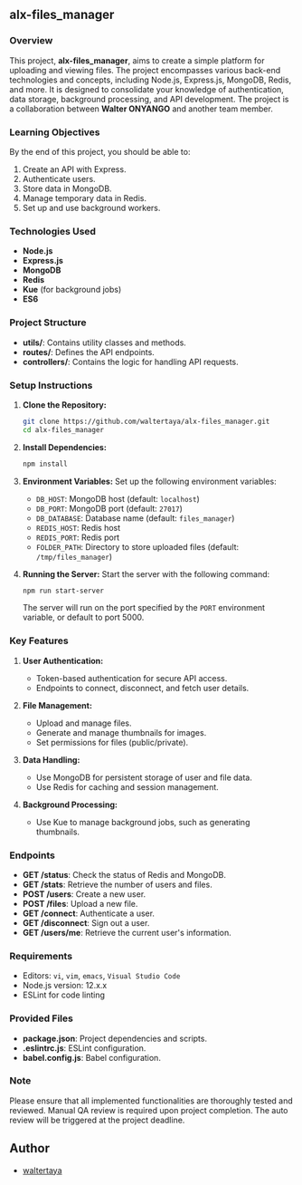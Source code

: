 ## alx-files_manager

### Overview
This project, **alx-files_manager**, aims to create a simple platform for uploading and viewing files. The project encompasses various back-end technologies and concepts, including Node.js, Express.js, MongoDB, Redis, and more. It is designed to consolidate your knowledge of authentication, data storage, background processing, and API development. The project is a collaboration between **Walter ONYANGO** and another team member.

### Learning Objectives
By the end of this project, you should be able to:
1. Create an API with Express.
2. Authenticate users.
3. Store data in MongoDB.
4. Manage temporary data in Redis.
5. Set up and use background workers.

### Technologies Used
- **Node.js**
- **Express.js**
- **MongoDB**
- **Redis**
- **Kue** (for background jobs)
- **ES6**

### Project Structure
- **utils/**: Contains utility classes and methods.
- **routes/**: Defines the API endpoints.
- **controllers/**: Contains the logic for handling API requests.

### Setup Instructions
1. **Clone the Repository:**
   ```bash
   git clone https://github.com/waltertaya/alx-files_manager.git
   cd alx-files_manager
   ```

2. **Install Dependencies:**
   ```bash
   npm install
   ```

3. **Environment Variables:**
   Set up the following environment variables:
   - `DB_HOST`: MongoDB host (default: `localhost`)
   - `DB_PORT`: MongoDB port (default: `27017`)
   - `DB_DATABASE`: Database name (default: `files_manager`)
   - `REDIS_HOST`: Redis host
   - `REDIS_PORT`: Redis port
   - `FOLDER_PATH`: Directory to store uploaded files (default: `/tmp/files_manager`)

4. **Running the Server:**
   Start the server with the following command:
   ```bash
   npm run start-server
   ```
   The server will run on the port specified by the `PORT` environment variable, or default to port 5000.

### Key Features
1. **User Authentication:**
   - Token-based authentication for secure API access.
   - Endpoints to connect, disconnect, and fetch user details.

2. **File Management:**
   - Upload and manage files.
   - Generate and manage thumbnails for images.
   - Set permissions for files (public/private).

3. **Data Handling:**
   - Use MongoDB for persistent storage of user and file data.
   - Use Redis for caching and session management.

4. **Background Processing:**
   - Use Kue to manage background jobs, such as generating thumbnails.

### Endpoints
- **GET /status**: Check the status of Redis and MongoDB.
- **GET /stats**: Retrieve the number of users and files.
- **POST /users**: Create a new user.
- **POST /files**: Upload a new file.
- **GET /connect**: Authenticate a user.
- **GET /disconnect**: Sign out a user.
- **GET /users/me**: Retrieve the current user's information.

### Requirements
- Editors: `vi`, `vim`, `emacs`, `Visual Studio Code`
- Node.js version: 12.x.x
- ESLint for code linting

### Provided Files
- **package.json**: Project dependencies and scripts.
- **.eslintrc.js**: ESLint configuration.
- **babel.config.js**: Babel configuration.

### Note
Please ensure that all implemented functionalities are thoroughly tested and reviewed. Manual QA review is required upon project completion. The auto review will be triggered at the project deadline.

## Author

- [waltertaya](https://www.github.com/waltertaya)
